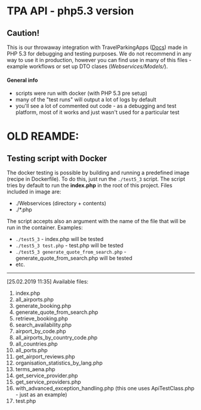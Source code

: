 # TPA API - php5.3 version

## Caution!

This is our throwaway integration with TravelParkingApps ([Docs](https://www.travelparkingapps.com/api/docs/)) made in PHP 5.3 
for debugging and testing purposes. We do not recommend in any way to use it in production, however you can find use in many
of this files - example workflows or set up DTO clases (_Webservices/Models/_).

#### General info
  
- scripts were run with docker (with PHP 5.3 pre setup)
- many of the "test runs" will output a lot of logs by default
- you'll see a lot of commented out code - as a debugging and test platform, most of it works and just wasn't used for a
particular test


# OLD REAMDE:
## Testing script with Docker

<p>
The docker testing is possible by building and running a predefined image (recipe in Dockerfile). To do this, just run the <code>./test5_3</code> script. The script tries by default to run the <strong>index.php</strong> in the root of this project. Files included in image are:  
<ul>
<li>./Webservices (directory + contents)</li>
<li>./*.php</li>
</ul>
</p>

<p>
The script accepts also an argument with the name of the file that will be run in the container. Examples:
<ul>
<li><code>./test5_3</code> - index.php will be tested</li>
<li><code>./test5_3 test.php</code> - test.php will be tested</li>
<li><code>./test5_3 generate_quote_from_search.php</code> - generate_quote_from_search.php will be tested</li>
<li>etc.</li>
</ul>
</p>
<hr>

\[25.02.2019 11:35] Available files:
<ol>
<li>index.php</li>
<li>all_airports.php</li>
<li>generate_booking.php</li>
<li>generate_quote_from_search.php</li>
<li>retrieve_booking.php</li>
<li>search_availability.php</li>
<li>airport_by_code.php</li>
<li>all_airports_by_country_code.php</li>
<li>all_countries.php</li>
<li>all_ports.php</li>
<li>get_airport_reviews.php</li>
<li>organisation_statistics_by_lang.php</li>
<li>terms_aena.php</li>
<li>get_service_provider.php</li>
<li>get_service_providers.php</li>
<li>with_advanced_exception_handling.php (this one uses ApiTestClass.php - just as an example)</li>
<li>test.php</li>
</ol>
